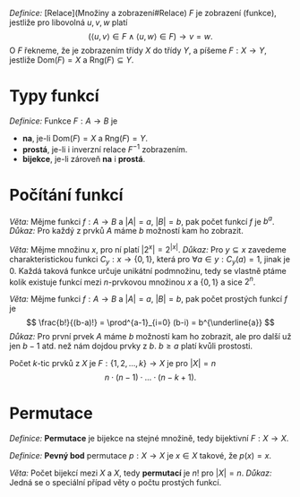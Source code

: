 *Definice:* [Relace](Množiny a zobrazení#Relace) $F$ je zobrazení (funkce), jestliže pro libovolná $u,v,w$ platí
$$
(\langle u,v \rangle \in F \land \langle u,w\rangle \in F) \to v = w.
$$
O $F$ řekneme, že je zobrazením třídy $X$ do třídy $Y$, a píšeme $F: X \to Y$, jestliže $\text{Dom}(F) = X$ a $\text{Rng}(F) \subseteq Y$.

# Typy funkcí
*Definice:* Funkce $F: A \to B$ je 
- **na**, je-li $\text{Dom}(F) = X$ a $\text{Rng}(F) = Y$.
- **prostá**, je-li i inverzní relace $F^{-1}$ zobrazením.
- **bijekce**, je-li zároveň **na** i **prostá**.
# Počítání funkcí

*Věta:* Mějme funkci $f: A \to B$ a $|A| = a$, $|B| = b$, pak počet funkcí $f$ je $b^a$.
*Důkaz:* Pro každý z prvků $A$ máme $b$ možností kam ho zobrazit.

*Věta:* Mějme množinu $x$, pro ní platí $|2^x| = 2^{|x|}$.
*Důkaz:* Pro $y \subseteq x$ zavedeme charakteristickou funkci $C_{y}: x \to \{ 0,1 \}$, která pro $\forall a \in y: C_{y}(a) = 1$, jinak je $0$. 
Každá taková funkce určuje unikátní podmnožinu, tedy se vlastně ptáme kolik existuje funkcí mezi $n$-prvkovou množinou $x$ a $\{ 0,1 \}$ a sice $2^n$.

*Věta:* Mějme funkci $f: A \to B$ a $|A| = a$, $|B| = b$, pak počet prostých funkcí $f$ je
$$
\frac{b!}{(b-a)!} = \prod^{a-1}_{i=0} (b-i) = b^{\underline{a}}
$$
*Důkaz:* Pro první prvek $A$ máme $b$ možností kam ho zobrazit, ale pro další už jen $b-1$ atd. než nám dojdou prvky z $b$. $b\ge a$ platí kvůli prostosti.

Počet $k$-tic prvků z $X$ je $F: \{ 1,2,\dots,k \}\to X$ je pro $|X| =n$
$$
n\cdot(n-1)\cdot \ldots \cdot(n-k + 1).
$$
# Permutace
*Definice:* **Permutace** je bijekce na stejné množině, tedy bijektivní $F: X \to X$.

*Definice:* **Pevný bod** permutace $p: X \to X$ je $x \in X$ takové, že $p(x) = x$. 

*Věta:* Počet bijekcí mezi $X$ a $X$, tedy **permutací** je $n!$ pro $|X|=n$.
*Důkaz:* Jedná se o speciální případ věty o počtu prostých funkcí.
